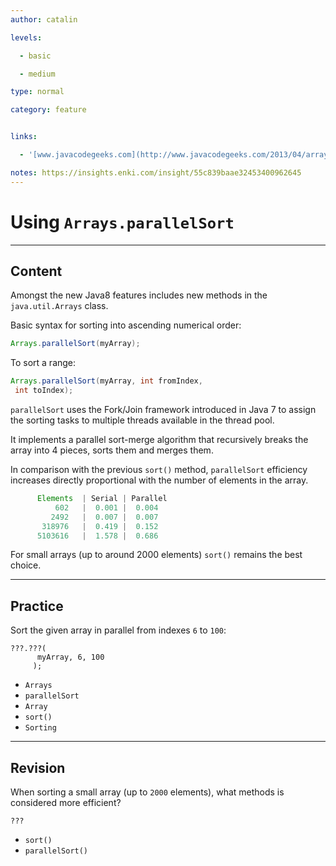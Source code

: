 ```yaml
---
author: catalin

levels:

  - basic

  - medium

type: normal

category: feature


links:

  - '[www.javacodegeeks.com](http://www.javacodegeeks.com/2013/04/arrays-sort-versus-arrays-parallelsort.html){website}'

notes: https://insights.enki.com/insight/55c839baae32453400962645
---
```


# Using `Arrays.parallelSort` 

---
## Content

Amongst the new Java8 features includes new methods in the `java.util.Arrays` class.

Basic syntax for sorting into ascending numerical order:
```java
Arrays.parallelSort(myArray);
``` 

To sort a range:
```java
Arrays.parallelSort(myArray, int fromIndex,
 int toIndex);
```
`parallelSort` uses the Fork/Join framework introduced in Java 7 to assign the sorting tasks to multiple threads available in the thread pool.

It implements a parallel sort-merge algorithm that recursively breaks the array into 4 pieces, sorts them and merges them.


In comparison with the previous `sort()` method, `parallelSort` efficiency increases directly proportional with the number of elements in the array. 

```java
      Elements  | Serial | Parallel
          602   |  0.001 |  0.004        
         2492   |  0.007 |  0.007        
       318976   |  0.419 |  0.152        
      5103616   |  1.578 |  0.686   
```

For small arrays (up to around 2000 elements) `sort()` remains the best choice.

---
## Practice

Sort the given array in parallel from indexes `6` to `100`:
```
???.???(
      myArray, 6, 100
     );
```

* `Arrays` 
* `parallelSort` 
* `Array` 
* `sort()` 
* `Sorting`

---
## Revision

When sorting a small array (up to `2000` elements), what methods is considered more efficient?

`???`


* `sort()` 
* `parallelSort()`

